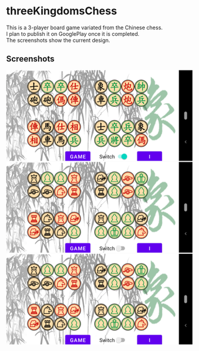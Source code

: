 # threeKingdomsChess
This is a 3-player board game variated from the Chinese chess.<br>
I plan to publish it on GooglePlay once it is completed.<br>
The screenshots show the current design.

## Screenshots

<img src="screenshots/screenshot1.png" alt="Screenshot 1" width="500"/> <br> 
<img src="screenshots/screenshot2.png" alt="Screenshot 2" width="500"/> <br> 
<img src="screenshots/screenshot2.png" alt="Screenshot 3" width="500"/>


